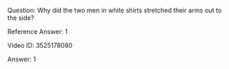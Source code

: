 Question: Why did the two men in white shirts stretched their arms out to the side?

Reference Answer: 1

Video ID: 3525178080

Answer: 1

